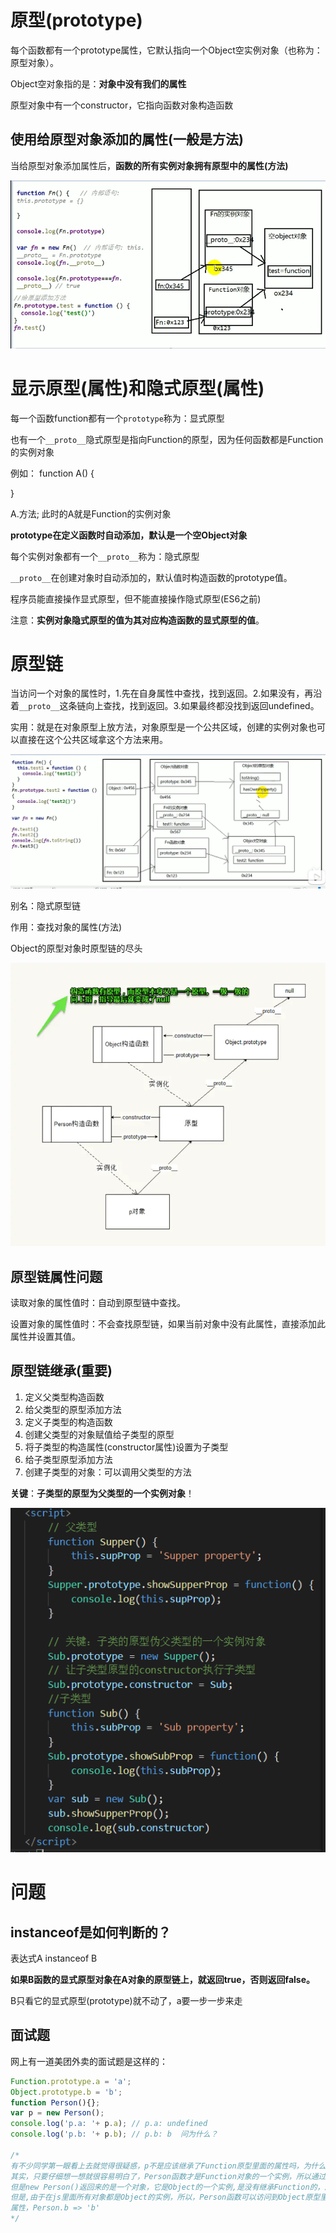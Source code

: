 # 原型(prototype)

每个函数都有一个prototype属性，它默认指向一个Object空实例对象（也称为：原型对象）。

Object空对象指的是：**对象中没有我们的属性**

原型对象中有一个constructor，它指向函数对象构造函数

## 使用给原型对象添加的属性(一般是方法)

当给原型对象添加属性后，**函数的所有实例对象拥有原型中的属性(方法)**

![显式与隐式原型](../../前端图片/js/显式与隐式原型.png)

# 显示原型(属性)和隐式原型(属性)

每一个函数function都有一个`prototype`称为：显式原型

也有一个`__proto__`隐式原型是指向Function的原型，因为任何函数都是Function的实例对象

例如： function A() {

}

A.方法;    此时的A就是Function的实例对象

**prototype在定义函数时自动添加，默认是一个空Object对象**



每个实例对象都有一个`__proto__`称为：隐式原型

`__proto__`在创建对象时自动添加的，默认值时构造函数的prototype值。

程序员能直接操作显式原型，但不能直接操作隐式原型(ES6之前)



注意：**实例对象隐式原型的值为其对应构造函数的显式原型的值**。



# 原型链

当访问一个对象的属性时，1.先在自身属性中查找，找到返回。2.如果没有，再沿着`__proto__`这条链向上查找，找到返回。3.如果最终都没找到返回undefined。

实用：就是在对象原型上放方法，对象原型是一个公共区域，创建的实例对象也可以直接在这个公共区域拿这个方法来用。





![原型链](../../前端图片/js/原型链.png)

别名：隐式原型链

作用：查找对象的属性(方法)



Object的原型对象时原型链的尽头

![原型链2](../../前端图片/js/原型链2.png)



## 原型链属性问题

读取对象的属性值时：自动到原型链中查找。

设置对象的属性值时：不会查找原型链，如果当前对象中没有此属性，直接添加此属性并设置其值。



## 原型链继承(重要)

1. 定义父类型构造函数
2. 给父类型的原型添加方法
3. 定义子类型的构造函数
4. 创建父类型的对象赋值给子类型的原型
5. 将子类型的构造属性(constructor属性)设置为子类型
6. 给子类型原型添加方法
7. 创建子类型的对象：可以调用父类型的方法

**关键**：**子类型的原型为父类型的一个实例对象**！

![原型链继承](../../前端图片/js/原型链继承.png)







# 问题

## instanceof是如何判断的？

表达式A instanceof B

**如果B函数的显式原型对象在A对象的原型链上，就返回true，否则返回false。**

B只看它的显式原型(prototype)就不动了，a要一步一步来走



## 面试题

网上有一道美团外卖的面试题是这样的：  

```js
Function.prototype.a = 'a';
Object.prototype.b = 'b';
function Person(){};
var p = new Person();
console.log('p.a: '+ p.a); // p.a: undefined
console.log('p.b: '+ p.b); // p.b: b  问为什么？

/*
有不少同学第一眼看上去就觉得很疑惑，p不是应该继承了Function原型里面的属性吗，为什么p.a返回值是undefined呢？
其实，只要仔细想一想就很容易明白了，Person函数才是Function对象的一个实例，所以通过Person.a可以访问到Function原型里面的属性，
但是new Person()返回来的是一个对象，它是Object的一个实例,是没有继承Function的，所以无法访问Function原型里面的属性。
但是,由于在js里面所有对象都是Object的实例，所以，Person函数可以访问到Object原型里面的
属性，Person.b => 'b' 
*/
```

